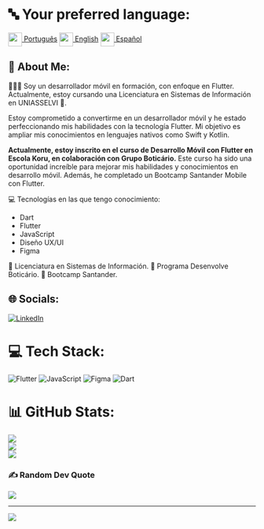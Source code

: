 # 🔤 Your preferred language:
<tr><td><a href="ReadMe.md"><img src="https://i.imgur.com/0AUV6Hy.png" height="28" align="center">  Português</a></td></tr>  <tr><td><a href="ReadMe_us.md"><img src="https://i.imgur.com/Ja6zOUB.png" height="28" align="center"> English</a></td></tr>  <tr><td><a href="ReadMe_es.md"><img src="https://i.imgur.com/aTLvLiO.png" height="28" align="center"> Español</a></td></tr>


## 💫 About Me:
🧑🏾‍💻 Soy un desarrollador móvil en formación, con enfoque en Flutter. Actualmente, estoy cursando una Licenciatura en Sistemas de Información en UNIASSELVI 🏫.

Estoy comprometido a convertirme en un desarrollador móvil y he estado perfeccionando mis habilidades con la tecnología Flutter. Mi objetivo es ampliar mis conocimientos en lenguajes nativos como Swift y Kotlin.

**Actualmente, estoy inscrito en el curso de Desarrollo Móvil con Flutter en Escola Koru, en colaboración con Grupo Boticário.** Este curso ha sido una oportunidad increíble para mejorar mis habilidades y conocimientos en desarrollo móvil. Además, he completado un Bootcamp Santander Mobile con Flutter.

💻 Tecnologías en las que tengo conocimiento:

- Dart
- Flutter
- JavaScript
- Diseño UX/UI
- Figma

🏫 Licenciatura en Sistemas de Información.
📗 Programa Desenvolve Boticário.
📕 Bootcamp Santander.



## 🌐 Socials:
[![LinkedIn](https://img.shields.io/badge/LinkedIn-%230077B5.svg?logo=linkedin&logoColor=white)](https://www.linkedin.com/in/wellington-andrade-64b44b275/) 

# 💻 Tech Stack:
![Flutter](https://img.shields.io/badge/Flutter-%2302569B.svg?style=for-the-badge&logo=Flutter&logoColor=white) ![JavaScript](https://img.shields.io/badge/javascript-%23323330.svg?style=for-the-badge&logo=javascript&logoColor=%23F7DF1E) 	![Figma](https://img.shields.io/badge/figma-%23F24E1E.svg?style=for-the-badge&logo=figma&logoColor=white) ![Dart](https://img.shields.io/badge/dart-%230175C2.svg?style=for-the-badge&logo=dart&logoColor=white)
# 📊 GitHub Stats:
![](https://github-readme-stats.vercel.app/api?username=wellingtonzero21&theme=highcontrast&hide_border=true&include_all_commits=true&count_private=false)<br/>
![](https://github-readme-streak-stats.herokuapp.com/?user=wellingtonzero21&theme=highcontrast&hide_border=true)<br/>
![](https://github-readme-stats.vercel.app/api/top-langs/?username=wellingtonzero21&theme=highcontrast&hide_border=true&include_all_commits=true&count_private=false&layout=compact)

### ✍️ Random Dev Quote
![](https://quotes-github-readme.vercel.app/api?type=horizontal&theme=dark)

---
[![](https://visitcount.itsvg.in/api?id=wellingtonzero21&icon=0&color=0)](https://visitcount.itsvg.in)

<!-- Proudly created with GPRM ( https://gprm.itsvg.in ) -->
